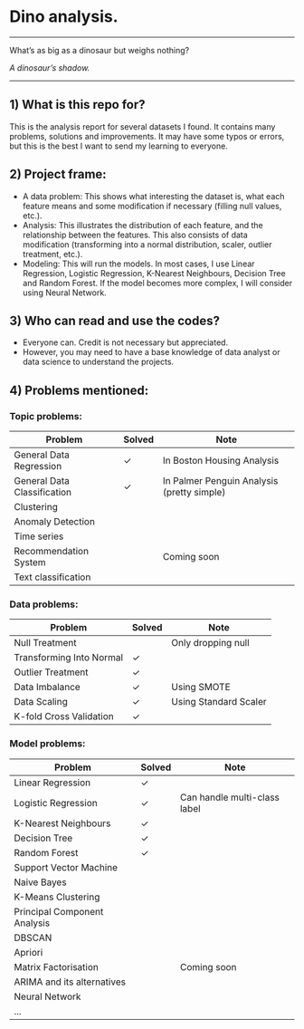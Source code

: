 # Dino analysis.

___

What’s as big as a dinosaur but weighs nothing?

*A dinosaur’s shadow.*

___

## 1) What is this repo for?

This is the analysis report for several datasets I found. It contains many problems, solutions and improvements. It may have some typos or errors, but this is the best I want to send my learning to everyone.

## 2) Project frame:

- A data problem: This shows what interesting the dataset is, what each feature means and some modification if necessary (filling null values, etc.).
- Analysis: This illustrates the distribution of each feature, and the relationship between the features. This also consists of data modification (transforming into a normal distribution, scaler, outlier treatment, etc.).
- Modeling: This will run the models. In most cases, I use Linear Regression, Logistic Regression, K-Nearest Neighbours, Decision Tree and Random Forest. If the model becomes more complex, I will consider using Neural Network.

## 3) Who can read and use the codes?

- Everyone can. Credit is not necessary but appreciated.
- However, you may need to have a base knowledge of data analyst or data science to understand the projects.

## 4) Problems mentioned:

### Topic problems:

| Problem                     | Solved | Note                       |
|-----------------------------|--------|----------------------------|
| General Data Regression     | ✓      | In Boston Housing Analysis |
| General Data Classification | ✓      | In Palmer Penguin Analysis (pretty simple) |
| Clustering                  |        |                            |
| Anomaly Detection           |        |                            |
| Time series                 |        |                            |
| Recommendation System       |        | Coming soon                |
| Text classification         |        |                            |


### Data problems:

| Problem                     | Solved | Note                       |
|-----------------------------|--------|----------------------------|
| Null Treatment              |        | Only dropping null         |
| Transforming Into Normal    | ✓      |                            |
| Outlier Treatment           | ✓      |                            |
| Data Imbalance              | ✓      | Using SMOTE                |
| Data Scaling                | ✓      | Using Standard Scaler      |
| K-fold Cross Validation     | ✓      |                            |


### Model problems:

| Problem                     | Solved | Note                       |
|-----------------------------|--------|----------------------------|
| Linear Regression           | ✓      |                            |
| Logistic Regression         | ✓      | Can handle multi-class label |
| K-Nearest Neighbours        | ✓      |                            |
| Decision Tree               | ✓      |                            |
| Random Forest               | ✓      |                            |
| Support Vector Machine      |        |                            |
| Naive Bayes                 |        |                            |
| K-Means Clustering          |        |                            |
| Principal Component Analysis|        |                            |
| DBSCAN                      |        |                            |
| Apriori                     |        |                            |
| Matrix Factorisation        |        | Coming soon                |
| ARIMA and its alternatives  |        |                            |
| Neural Network              |        |                            |
| ...                         |        |                            |

